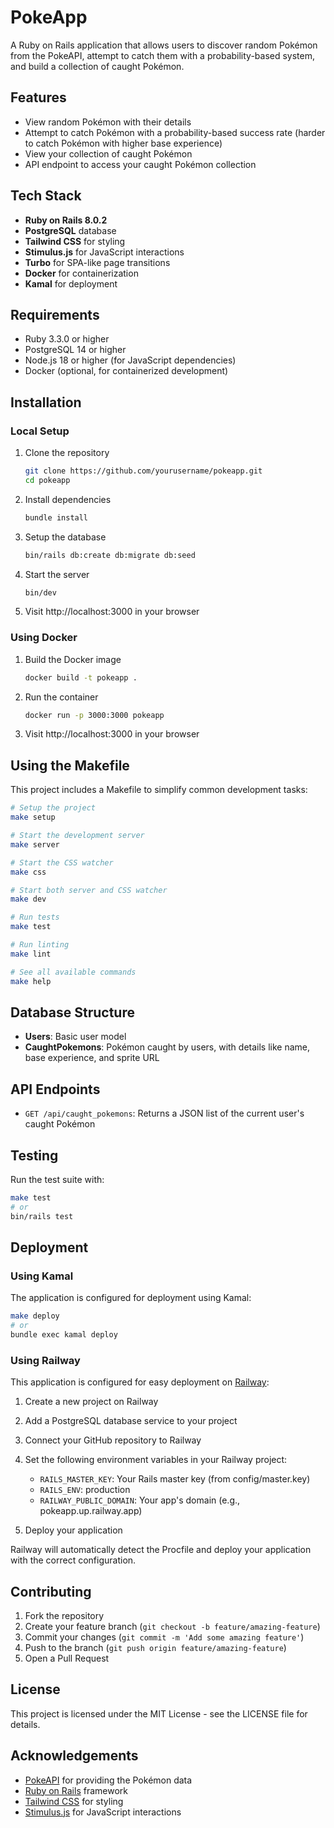 # PokeApp

A Ruby on Rails application that allows users to discover random Pokémon from the PokeAPI, attempt to catch them with a probability-based system, and build a collection of caught Pokémon.

## Features

- View random Pokémon with their details
- Attempt to catch Pokémon with a probability-based success rate (harder to catch Pokémon with higher base experience)
- View your collection of caught Pokémon
- API endpoint to access your caught Pokémon collection

## Tech Stack

- **Ruby on Rails 8.0.2**
- **PostgreSQL** database
- **Tailwind CSS** for styling
- **Stimulus.js** for JavaScript interactions
- **Turbo** for SPA-like page transitions
- **Docker** for containerization
- **Kamal** for deployment

## Requirements

- Ruby 3.3.0 or higher
- PostgreSQL 14 or higher
- Node.js 18 or higher (for JavaScript dependencies)
- Docker (optional, for containerized development)

## Installation

### Local Setup

1. Clone the repository
   ```bash
   git clone https://github.com/yourusername/pokeapp.git
   cd pokeapp
   ```

2. Install dependencies
   ```bash
   bundle install
   ```

3. Setup the database
   ```bash
   bin/rails db:create db:migrate db:seed
   ```

4. Start the server
   ```bash
   bin/dev
   ```

5. Visit http://localhost:3000 in your browser

### Using Docker

1. Build the Docker image
   ```bash
   docker build -t pokeapp .
   ```

2. Run the container
   ```bash
   docker run -p 3000:3000 pokeapp
   ```

3. Visit http://localhost:3000 in your browser

## Using the Makefile

This project includes a Makefile to simplify common development tasks:

```bash
# Setup the project
make setup

# Start the development server
make server

# Start the CSS watcher
make css

# Start both server and CSS watcher
make dev

# Run tests
make test

# Run linting
make lint

# See all available commands
make help
```

## Database Structure

- **Users**: Basic user model
- **CaughtPokemons**: Pokémon caught by users, with details like name, base experience, and sprite URL

## API Endpoints

- `GET /api/caught_pokemons`: Returns a JSON list of the current user's caught Pokémon

## Testing

Run the test suite with:

```bash
make test
# or
bin/rails test
```

## Deployment

### Using Kamal

The application is configured for deployment using Kamal:

```bash
make deploy
# or
bundle exec kamal deploy
```

### Using Railway

This application is configured for easy deployment on [Railway](https://railway.app/):

1. Create a new project on Railway

2. Add a PostgreSQL database service to your project

3. Connect your GitHub repository to Railway

4. Set the following environment variables in your Railway project:
   - `RAILS_MASTER_KEY`: Your Rails master key (from config/master.key)
   - `RAILS_ENV`: production
   - `RAILWAY_PUBLIC_DOMAIN`: Your app's domain (e.g., pokeapp.up.railway.app)

5. Deploy your application

Railway will automatically detect the Procfile and deploy your application with the correct configuration.

## Contributing

1. Fork the repository
2. Create your feature branch (`git checkout -b feature/amazing-feature`)
3. Commit your changes (`git commit -m 'Add some amazing feature'`)
4. Push to the branch (`git push origin feature/amazing-feature`)
5. Open a Pull Request

## License

This project is licensed under the MIT License - see the LICENSE file for details.

## Acknowledgements

- [PokeAPI](https://pokeapi.co/) for providing the Pokémon data
- [Ruby on Rails](https://rubyonrails.org/) framework
- [Tailwind CSS](https://tailwindcss.com/) for styling
- [Stimulus.js](https://stimulus.hotwired.dev/) for JavaScript interactions
